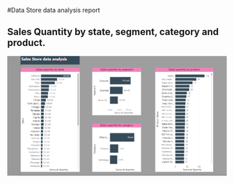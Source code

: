 #Data Store data analysis report
## Sales Quantity by state, segment, category and product.
![alt text](<data store report.png>)
